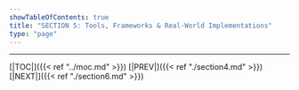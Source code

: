 ```yaml
---
showTableOfContents: true
title: "SECTION 5: Tools, Frameworks & Real-World Implementations"
type: "page"
---
```








---

[|TOC|]({{< ref "../moc.md" >}})
[|PREV|]({{< ref "./section4.md" >}})
[|NEXT|]({{< ref "./section6.md" >}})